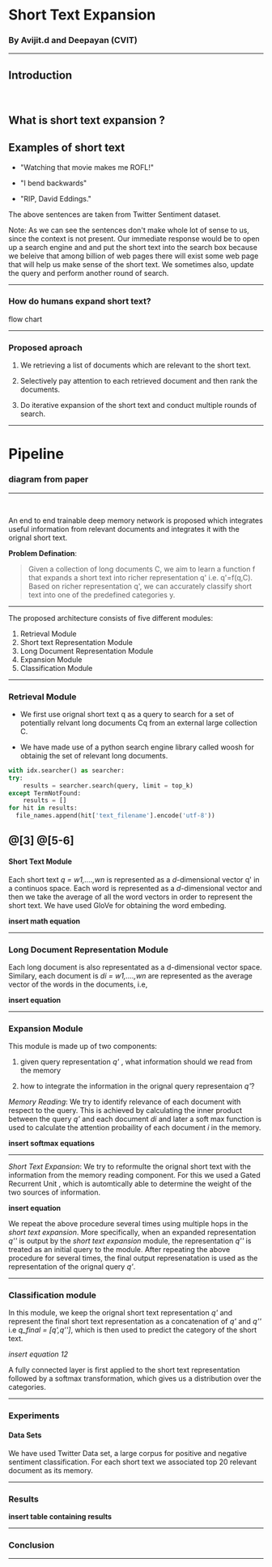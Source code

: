 # Short Text Expansion

### By Avijit.d and Deepayan (CVIT)

---

## Introduction

<br>

What is short text expansion ?
---

## Examples of short text

* "Watching that movie makes me ROFL!"

* "I bend backwards"

* "RIP, David Eddings."

The above sentences are taken from Twitter Sentiment dataset. 

Note:
As we can see the sentences don't make whole lot of sense to us, since the context is not present. Our immediate response would be to open up a search engine and and put the short text into the search box because we beleive that among billion of web pages there will exist some web page that will help us make sense of the short text. We sometimes also, update the query and perform another round of search.

---
### How do humans expand short text?
 
flow chart

---

### Proposed aproach

1. We retrieving a list of documents which are relevant to the short text.

2. Selectively pay attention to each retrieved document and then rank the documents.

3. Do iterative expansion of the short text and conduct multiple rounds of search.

---

# Pipeline

### diagram from paper

---

<br>

An end to end trainable deep memory network is proposed which integrates useful information from relevant documents and integrates it with the orignal short text.

**Problem Defination**: 

> Given a collection of long documents C, we aim to learn a function f that expands a short text into richer representation q' i.e. q'=f(q,C). Based on richer representation 
q', we can accurately classify short text into one of the predefined categories y.

---

The proposed architecture consists of five different modules:

1. Retrieval Module
2. Short text Representation Module
3. Long Document Representation Module
4. Expansion Module
5. Classification Module

---

### Retrieval Module

* We first use orignal short text q as a query to search for a set of potentially relvant long documents Cq from an external large collection C.

* We have made use of a python search engine library called woosh for obtainig the set of relevant long documents.

``` python
with idx.searcher() as searcher:
try:
    results = searcher.search(query, limit = top_k)
except TermNotFound:
    results = []
for hit in results:
  file_names.append(hit['text_filename'].encode('utf-8'))
```
@[3]
@[5-6]
---
#### Short Text Module

Each short text *q = w1,....,wn* is represented as a *d*-dimensional vector q' in a continuos space. Each word is represented as a *d*-dimensional vector and then we take the average of all the word vectors in order to represent the short text. We have used GloVe for obtaining the word embeding.

**insert math equation**

<!-- $$\sum_{i=0}^n i^2 = \frac{(n^2+n)(2n+1)}{6}$$ -->

---

### Long Document Representation Module

Each long document is also representated as a d-dimensional vector space. Similary,
each document is *di = w1,....,wn* are represented as the average vector of the words 
in the documents, i.e,

**insert equation**

---

### Expansion Module

This module is made up of two components:

1. given query representation *q'* , what information should we read from the memory

2. how to integrate the information in the orignal query representaion *q'*?

*Memory Reading*: We try to identify relevance of each document with respect to the query. This is achieved by calculating the inner product between the query *q'* and each document *di* and later a soft max function is used to calculate the attention probaility of each document *i* in the memory.

**insert softmax equations**

---

*Short Text Expansion*: We try to reformulte the orignal short text with the information from the memory reading component. For this we used a Gated Recurrent Unit , which is automtically able to determine the weight of the two sources of information.

**insert equation**

We repeat the above procedure several times using multiple hops in the *short text expansion*. More specifically, when an expanded representation *q''* is output by the *short text expansion* module, the representation *q''* is treated as an initial query to the module. After repeating the above procedure for several times, the final output represenatation is used as the representation of the orignal query *q'*.

---
### Classification module

In this module, we keep the orignal short text representation *q'* and represent the final short text representation as a concatenation of *q'* and *q''* i.e 
*q_final = [q',q'']*, which is then used to predict the category of the short text.

*insert equation 12*

A fully connected layer is first applied to the short text representation followed by a 
softmax transformation, which gives us a distribution over the categories.

---

### Experiments

#### Data Sets

We have used Twitter Data set, a large corpus for positive and negative sentiment classification. For each short text we associated top 20 relevant document as its memory.

---
### Results

**insert table containing results**


---
### Conclusion


---

